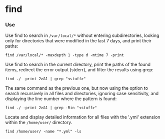 # find

### Use

Use find to search in `/var/local/*` without entering subdirectories, looking only for directories that were modified in the last 7 days, and print their paths:
```shell
find /var/local/* -maxdepth 1 -type d -mtime 7 -print
```

Use find to search in the current directory, print the paths of the found items, redirect the error output (stderr), and filter the results using grep:
```shell
find ./ -print 2>&1 | grep "<stuff>"
```

The same command as the previous one, but now using the option to search recursively in all files and directories, ignoring case sensitivity, and displaying the line number where the pattern is found:
```shell
find ./ -print 2>&1 | grep -Rin "<stuff>"
```

Locate and display detailed information for all files with the '.yml' extension within the `/home/user/` directory.
```shell
find /home/user/ -name "*.yml" -ls
```
